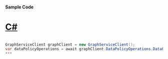 #### Sample Code
# [C#](#tab/c-sharp)

```C#

GraphServiceClient graphClient = new GraphServiceClient();
var dataPolicyOperations = await graphClient.DataPolicyOperations.DataPolicyOperations.Request().GetAsync();
*** 

```